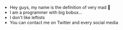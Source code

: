 - Hey guys, my name is the definition of very mad :wave:
- I am a programmer with big bobux... 
- I don't like leftists
- You can contact me on Twitter and every social media 
